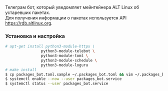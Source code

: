 Телеграм бот, который уведомляет мейнтейнера ALT Linux об устаревших пакетах. \
Для получения информации о пакетах используется API https://rdb.altlinux.org.

### Установка и настройка

```bash
# apt-get install python3-module-httpx \
                python3-module-telebot \
                python3-module-toml \
                python3-module-schedule \
                python3-module-loguru
# make install
$ cp packages_bot.toml.sample ~/.packages_bot.toml && vim ~/.packages_bot.toml
$ systemctl enable --now --user packages_bot.service
$ systemctl status --user packages_bot.service
```
